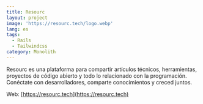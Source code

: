 ```yaml
---
title: Resourc
layout: project
image: 'https://resourc.tech/logo.webp'
lang: es
tags:
  - Rails
  - Tailwindcss
category: Monolith
---
```

Resourc es una plataforma para compartir artículos técnicos, herramientas, proyectos de código abierto y todo lo relacionado con la programación. Conéctate con desarrolladores, comparte conocimientos y creced juntos.

Web: [https://resourc.tech](https://resourc.tech)

